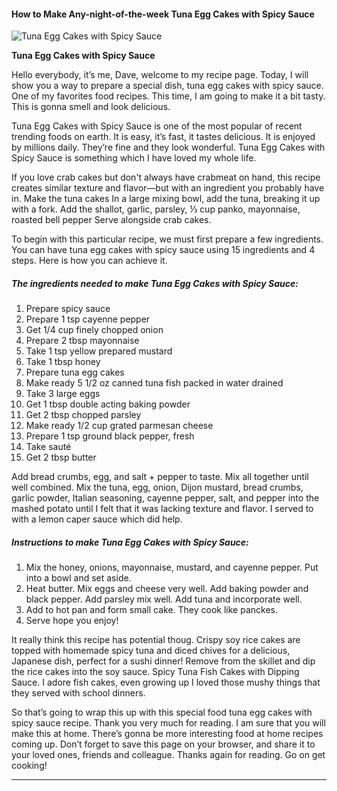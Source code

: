            

#### How to Make Any-night-of-the-week Tuna Egg Cakes with Spicy Sauce

![Tuna Egg Cakes with Spicy Sauce](https://img-global.cpcdn.com/recipes/6056747879366656/751x532cq70/tuna-egg-cakes-with-spicy-sauce-recipe-main-photo.jpg)

**Tuna Egg Cakes with Spicy Sauce**

Hello everybody, it’s me, Dave, welcome to my recipe page. Today, I will show you a way to prepare a special dish, tuna egg cakes with spicy sauce. One of my favorites food recipes. This time, I am going to make it a bit tasty. This is gonna smell and look delicious.

Tuna Egg Cakes with Spicy Sauce is one of the most popular of recent trending foods on earth. It is easy, it’s fast, it tastes delicious. It is enjoyed by millions daily. They’re fine and they look wonderful. Tuna Egg Cakes with Spicy Sauce is something which I have loved my whole life.

If you love crab cakes but don't always have crabmeat on hand, this recipe creates similar texture and flavor—but with an ingredient you probably have in. Make the tuna cakes In a large mixing bowl, add the tuna, breaking it up with a fork. Add the shallot, garlic, parsley, ⅓ cup panko, mayonnaise, roasted bell pepper Serve alongside crab cakes.

To begin with this particular recipe, we must first prepare a few ingredients. You can have tuna egg cakes with spicy sauce using 15 ingredients and 4 steps. Here is how you can achieve it.

##### The ingredients needed to make Tuna Egg Cakes with Spicy Sauce:

1.  Prepare spicy sauce
2.  Prepare 1 tsp cayenne pepper
3.  Get 1/4 cup finely chopped onion
4.  Prepare 2 tbsp mayonnaise
5.  Take 1 tsp yellow prepared mustard
6.  Take 1 tbsp honey
7.  Prepare tuna egg cakes
8.  Make ready 5 1/2 oz canned tuna fish packed in water drained
9.  Take 3 large eggs
10.  Get 1 tbsp double acting baking powder
11.  Get 2 tbsp chopped parsley
12.  Make ready 1/2 cup grated parmesan cheese
13.  Prepare 1 tsp ground black pepper, fresh
14.  Take sauté
15.  Get 2 tbsp butter

Add bread crumbs, egg, and salt + pepper to taste. Mix all together until well combined. Mix the tuna, egg, onion, Dijon mustard, bread crumbs, garlic powder, Italian seasoning, cayenne pepper, salt, and pepper into the mashed potato until I felt that it was lacking texture and flavor. I served to with a lemon caper sauce which did help.

##### Instructions to make Tuna Egg Cakes with Spicy Sauce:

1.  Mix the honey, onions, mayonnaise, mustard, and cayenne pepper. Put into a bowl and set aside.
2.  Heat butter. Mix eggs and cheese very well. Add baking powder and black pepper. Add parsley mix well. Add tuna and incorporate well.
3.  Add to hot pan and form small cake. They cook like panckes.
4.  Serve hope you enjoy!

It really think this recipe has potential thoug. Crispy soy rice cakes are topped with homemade spicy tuna and diced chives for a delicious, Japanese dish, perfect for a sushi dinner! Remove from the skillet and dip the rice cakes into the soy sauce. Spicy Tuna Fish Cakes with Dipping Sauce. I adore fish cakes, even growing up I loved those mushy things that they served with school dinners.

So that’s going to wrap this up with this special food tuna egg cakes with spicy sauce recipe. Thank you very much for reading. I am sure that you will make this at home. There’s gonna be more interesting food at home recipes coming up. Don’t forget to save this page on your browser, and share it to your loved ones, friends and colleague. Thanks again for reading. Go on get cooking!

* * *